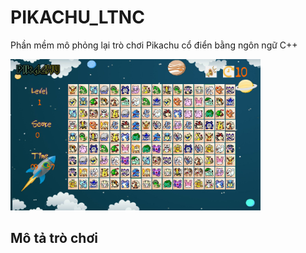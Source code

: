 # PIKACHU_LTNC
Phần mềm mô phỏng lại trò chơi Pikachu cổ điển bằng ngôn ngữ C++

<img src="PIKACHU/image/demo/index.png" alt="drawing" width="400"/>

## Mô tả trò chơi

